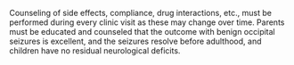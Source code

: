 Counseling of side effects, compliance, drug interactions, etc., must be performed during every clinic visit as these may change over time. Parents must be educated and counseled that the outcome with benign occipital seizures is excellent, and the seizures resolve before adulthood, and children have no residual neurological deficits.